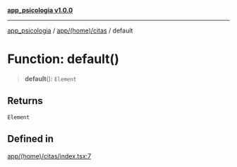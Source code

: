 [**app_psicologia v1.0.0**](../../../../README.md)

***

[app_psicologia](../../../../modules.md) / [app/(home)/citas](../README.md) / default

# Function: default()

> **default**(): `Element`

## Returns

`Element`

## Defined in

[app/(home)/citas/index.tsx:7](https://github.com/XxtbmfxX/app_psicologia/blob/1b7e1a732f6dc51a16bb04e0db4a2462b477a368/app/(home)/citas/index.tsx#L7)

